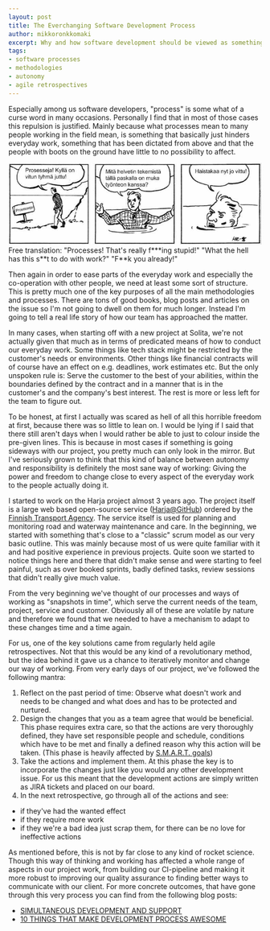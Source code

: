 ```yaml
---
layout: post
title: The Everchanging Software Development Process
author: mikkoronkkomaki
excerpt: Why and how software development should be viewed as something that's under constant change.  
tags:
- software processes
- methodologies
- autonomy
- agile retrospectives
---
```


Especially among us software developers, "process" is some what of a curse word in many occasions. Personally I find that in most of those cases this repulsion is justified. Mainly because what processes mean to many people working in the field mean, is something that basically just hinders everyday work, something that has been dictated from above and that the people with boots on the ground have little to no possibility to affect.

![Processes](/img/processes/prosesseja.jpg)
Free translation: "Processes! That's really f\*\*\*ing stupid!" "What the hell has this s\*\*t to do with work?" "F\*\*k you already!"
 
Then again in order to ease parts of the everyday work and especially the co-operation with other people, we need at least some sort of structure. This is pretty much one of the key purposes of all the main methodologies and processes. There are tons of good books, blog posts and articles on the issue so I'm not going to dwell on them for much longer. Instead I'm going to tell a real life story of how our team has approached the matter.
 
In many cases, when starting off with a new project at Solita, we're not actually given that much as in terms of predicated means of how to conduct our everyday work. Some things like tech stack might be restricted by the customer's needs or environments. Other things like financial contracts will of course have an effect on e.g. deadlines, work estimates etc. 
But the only unspoken rule is: Serve the customer to the best of your abilities, within the boundaries defined by the contract and in a manner that is in the customer's and the company's best interest. The rest is more or less left for the team to figure out.
 
To be honest, at first I actually was scared as hell of all this horrible freedom at first, because there was so little to lean on. I would be lying if I said that there still aren't days when I would rather be able to just to colour inside the pre-given lines. This is because in most cases if something is going sideways with our project, you pretty much can only look in the mirror. But I've seriously grown to think that this kind of balance between autonomy and responsibility is definitely the most sane way of working: Giving the power and freedom to change close to every aspect of the everyday work to the people actually doing it.
 
I started to work on the Harja project almost 3 years ago. The project itself is a large web based open-source service ([Harja@GitHub](https://github.com/finnishtransportagency/harja/)) ordered by the [Finnish Transport Agency](http://www.liikennevirasto.fi/web/en). The service itself is used for planning and monitoring road and waterway maintenance and care. In the beginning, we started with something that's close to a "classic" scrum model as our very basic outline. This was mainly because most of us were quite familiar with it and had positive experience in previous projects. Quite soon we started to notice things here and there that didn't make sense and were starting to feel painful, such as over booked sprints, badly defined tasks, review sessions that didn't really give much value.
 
From the very beginning we've thought of our processes and ways of working as "snapshots in time", which serve the current needs of the team, project, service and customer. Obviously all of these are volatile by nature and therefore we found that we needed to have a mechanism to adapt to these changes time and a time again. 
 
For us, one of the key solutions came from regularly held agile retrospectives. Not that this would be any kind of a revolutionary method, but the idea behind it gave us a chance to iteratively monitor and change our way of working. From very early days of our project, we've followed the following mantra:
1. Reflect on the past period of time: Observe what doesn't work and needs to be changed and what does and has to be protected and nurtured.
2. Design the changes that you as a team agree that would be beneficial. This phase requires extra care, so that the actions are very thoroughly defined, they have set responsible people and schedule, conditions which have to be met and finally a defined reason why this action will be taken. (This phase is heavily affected by [S.M.A.R.T. goals](https://www.mindtools.com/pages/article/smart-goals.htm))
3. Take the actions and implement them. At this phase the key is to incorporate the changes just like you would any other development issue. For us this meant that the development actions are simply written as JIRA tickets and placed on our board.
4. In the next retrospective, go through all of the actions and see:
- if they've had the wanted effect
- if they require more work
- if they we're a bad idea just scrap them, for there can be no love for ineffective actions
 
As mentioned before, this is not by far close to any kind of rocket science. Though this way of thinking and working has affected a whole range of aspects in our project work, from building our CI-pipeline and making it more robust to improving our quality assurance to finding better ways to communicate with our client. For more concrete outcomes, that have gone through this very process you can find from the following blog posts:
- [SIMULTANEOUS DEVELOPMENT AND SUPPORT](http://dev.solita.fi/2017/04/18/simultaneous-development-and-support.html)
- [10 THINGS THAT MAKE DEVELOPMENT PROCESS AWESOME](http://dev.solita.fi/2016/07/04/10-things-that-make-development-process-awesome.html)
